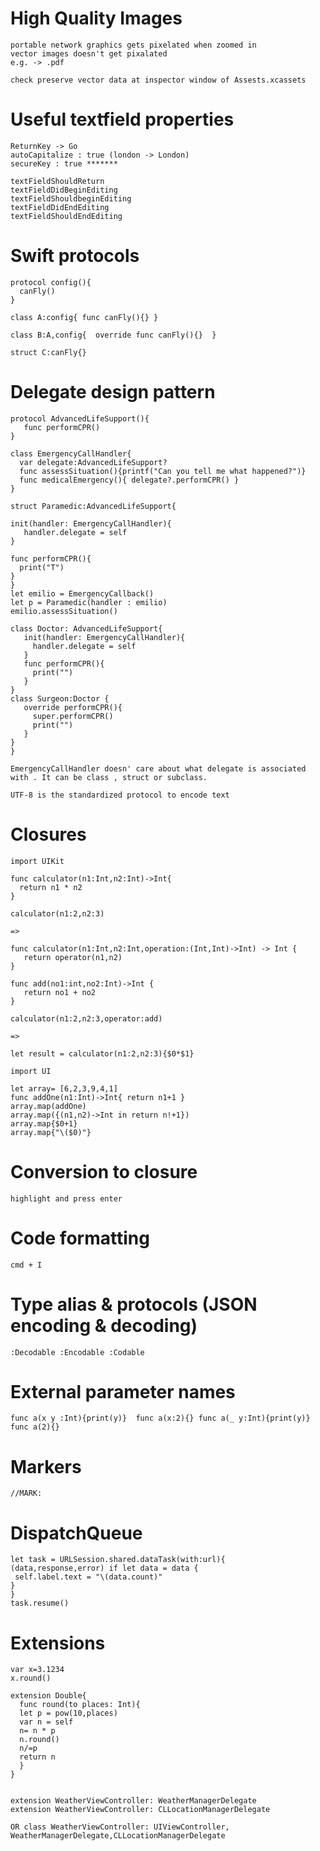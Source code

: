 # High Quality Images

```
portable network graphics gets pixelated when zoomed in
vector images doesn't get pixalated
e.g. -> .pdf

check preserve vector data at inspector window of Assests.xcassets
```

# Useful textfield properties

```
ReturnKey -> Go 
autoCapitalize : true (london -> London)
secureKey : true *******

textFieldShouldReturn
textFieldDidBeginEditing
textFieldShouldbeginEditing
textFieldDidEndEditing
textFieldShouldEndEditing
```

# Swift protocols

```
protocol config(){
  canFly()
}

class A:config{ func canFly(){} }

class B:A,config{  override func canFly(){}  }

struct C:canFly{}
```

# Delegate design pattern

```
protocol AdvancedLifeSupport(){
   func performCPR()
}

class EmergencyCallHandler{
  var delegate:AdvancedLifeSupport?
  func assessSituation(){printf("Can you tell me what happened?")}
  func medicalEmergency(){ delegate?.performCPR() }  
}

struct Paramedic:AdvancedLifeSupport{

init(handler: EmergencyCallHandler){
   handler.delegate = self
}

func performCPR(){
  print("T")
}
}
let emilio = EmergencyCallback()
let p = Paramedic(handler : emilio)
emilio.assessSituation()

class Doctor: AdvancedLifeSupport{
   init(handler: EmergencyCallHandler){
     handler.delegate = self
   }
   func performCPR(){
     print("")
   }
}
class Surgeon:Doctor {
   override performCPR(){
     super.performCPR()
     print("")
   }
}
}

```
```
EmergencyCallHandler doesn' care about what delegate is associated with . It can be class , struct or subclass.
```

```
UTF-8 is the standardized protocol to encode text
```

# Closures

```
import UIKit

func calculator(n1:Int,n2:Int)->Int{
  return n1 * n2
}

calculator(n1:2,n2:3)

=>

func calculator(n1:Int,n2:Int,operation:(Int,Int)->Int) -> Int {
   return operator(n1,n2)
}

func add(no1:int,no2:Int)->Int {
   return no1 + no2
}

calculator(n1:2,n2:3,operator:add)

=>

let result = calculator(n1:2,n2:3){$0*$1}

import UI

let array= [6,2,3,9,4,1]
func addOne(n1:Int)->Int{ return n1+1 }
array.map(addOne)
array.map({(n1,n2)->Int in return n!+1})
array.map{$0+1}
array.map{"\($0)"}
```
# Conversion to closure

```
highlight and press enter
```

# Code formatting

```
cmd + I
```

# Type alias & protocols (JSON encoding & decoding)

```
:Decodable :Encodable :Codable
```

# External parameter names

``
func a(x y :Int){print(y)}  func a(x:2){}
func a(_ y:Int){print(y)} func a(2){}
``

# Markers

```
//MARK:
```

# DispatchQueue

```
let task = URLSession.shared.dataTask(with:url){
(data,response,error) if let data = data {
 self.label.text = "\(data.count)"
}
}
task.resume()
```

# Extensions

```
var x=3.1234
x.round()

extension Double{
  func round(to places: Int){
  let p = pow(10,places)
  var n = self
  n= n * p
  n.round()
  n/=p
  return n
  }
}


extension WeatherViewController: WeatherManagerDelegate
extension WeatherViewController: CLLocationManagerDelegate

OR class WeatherViewController: UIViewController, WeatherManagerDelegate,CLLocationManagerDelegate

```
